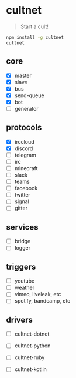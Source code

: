 # cultnet

> Start a cult!

```sh
npm install -g cultnet
cultnet
```

## core

- [x] master
- [x] slave
- [x] bus
- [x] send-queue
- [x] bot
- [ ] generator

## protocols

- [x] irccloud
- [x] discord
- [ ] telegram
- [ ] irc
- [ ] minecraft
- [ ] slack
- [ ] teams
- [ ] facebook
- [ ] twitter
- [ ] signal
- [ ] gitter

## services

- [ ] bridge
- [ ] logger

## triggers

- [ ] youtube
- [ ] weather
- [ ] vimeo, liveleak, etc
- [ ] spotify, bandcamp, etc

## drivers

- [ ] cultnet-dotnet
- [ ] cultnet-python
- [ ] cultnet-ruby
- [ ] cultnet-kotlin

